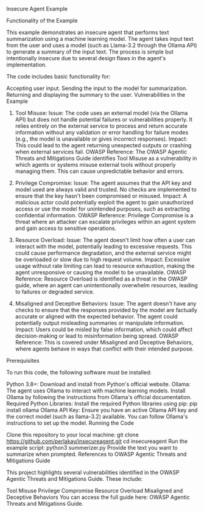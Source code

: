 Insecure Agent Example

Functionality of the Example

This example demonstrates an insecure agent that performs text summarization using a machine learning model. The agent takes input text from the user and uses a model (such as Llama-3.2 through the Ollama API) to generate a summary of the input text. The process is simple but intentionally insecure due to several design flaws in the agent's implementation.

The code includes basic functionality for:

Accepting user input.
Sending the input to the model for summarization.
Returning and displaying the summary to the user.
Vulnerabilities in the Example

1. Tool Misuse:
Issue: The code uses an external model (via the Ollama API) but does not handle potential failures or vulnerabilities properly. It relies entirely on the external service to process and return accurate information without any validation or error handling for failure modes (e.g., the model is unavailable or gives incorrect responses).
Impact: This could lead to the agent returning unexpected outputs or crashing when external services fail.
OWASP Reference: The OWASP Agentic Threats and Mitigations Guide identifies Tool Misuse as a vulnerability in which agents or systems misuse external tools without properly managing them. This can cause unpredictable behavior and errors.

2. Privilege Compromise:
Issue: The agent assumes that the API key and model used are always valid and trusted. No checks are implemented to ensure that the key hasn't been compromised or misused.
Impact: A malicious actor could potentially exploit the agent to gain unauthorized access or use the model for unintended purposes, such as extracting confidential information.
OWASP Reference: Privilege Compromise is a threat where an attacker can escalate privileges within an agent system and gain access to sensitive operations.

3. Resource Overload:
Issue: The agent doesn't limit how often a user can interact with the model, potentially leading to excessive requests. This could cause performance degradation, and the external service might be overloaded or slow due to high request volume.
Impact: Excessive usage without rate limiting can lead to resource exhaustion, making the agent unresponsive or causing the model to be unavailable.
OWASP Reference: Resource Overload is identified as a threat in the OWASP guide, where an agent can unintentionally overwhelm resources, leading to failures or degraded service.

4. Misaligned and Deceptive Behaviors:
Issue: The agent doesn't have any checks to ensure that the responses provided by the model are factually accurate or aligned with the expected behavior. The agent could potentially output misleading summaries or manipulate information.
Impact: Users could be misled by false information, which could affect decision-making or lead to misinformation being spread.
OWASP Reference: This is covered under Misaligned and Deceptive Behaviors, where agents behave in ways that conflict with their intended purpose.

Prerequisites

To run this code, the following software must be installed:

Python 3.8+:
Download and install from Python's official website.
Ollama:
The agent uses Ollama to interact with machine learning models. Install Ollama by following the instructions from Ollama's official documentation.
Required Python Libraries:
Install the required Python libraries using pip:
pip install ollama
Ollama API Key:
Ensure you have an active Ollama API key and the correct model (such as llama-3.2) available. You can follow Ollama's instructions to set up the model.
Running the Code

Clone this repository to your local machine:
git clone https://github.com/perlakay/insecureagent.git
cd insecureagent
Run the example script:
python3 summerizer.py
Provide the text you want to summarize when prompted.
References to OWASP Agentic Threats and Mitigations Guide

This project highlights several vulnerabilities identified in the OWASP Agentic Threats and Mitigations Guide. These include:

Tool Misuse
Privilege Compromise
Resource Overload
Misaligned and Deceptive Behaviors
You can access the full guide here: OWASP Agentic Threats and Mitigations Guide.

